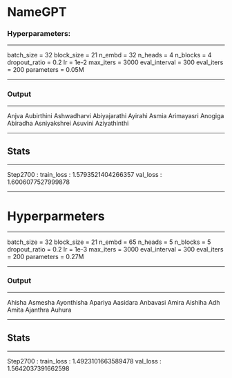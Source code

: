 # NameGPT


### Hyperparameters:
---------------------
batch_size = 32
block_size = 21
n_embd = 32
n_heads = 4
n_blocks = 4
dropout_ratio = 0.2
lr = 1e-2
max_iters = 3000
eval_interval = 300
eval_iters = 200
parameters = 0.05M

-----------
### Output
-----------
Anjva
Aubirthini
Ashwadharvi
Abiyajarathi
Ayirahi
Asmia
Arimayasri
Anogiga
Abiradha
Asniyakshrei
Asuvini
Aziyathinthi

--------
## Stats
--------
Step2700 :      train_loss : 1.5793521404266357 val_loss : 1.6006077527999878

--------------------- 
# Hyperparmeters
---------------------
batch_size = 32
block_size = 21
n_embd = 65
n_heads = 5
n_blocks = 5
dropout_ratio = 0.2
lr = 1e-3
max_iters = 3000
eval_interval = 300
eval_iters = 200
parameters = 0.27M

-----------
### Output
-----------
Ahisha
Asmesha
Ayonthisha
Apariya
Aasidara
Anbavasi
Amira
Aishiha
Adh
Amita
Ajanthra
Auhura

--------
## Stats
--------
Step2700 :	train_loss : 1.4923101663589478	val_loss : 1.5642037391662598